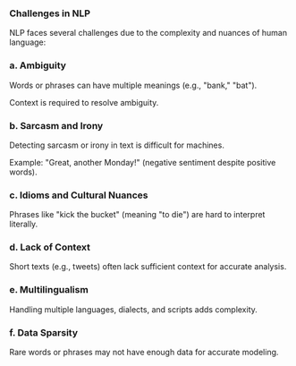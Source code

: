 ### Challenges in NLP
NLP faces several challenges due to the complexity and nuances of human language:

### a. Ambiguity

Words or phrases can have multiple meanings (e.g., "bank," "bat").

Context is required to resolve ambiguity.

### b. Sarcasm and Irony

Detecting sarcasm or irony in text is difficult for machines.

Example: "Great, another Monday!" (negative sentiment despite positive words).

### c. Idioms and Cultural Nuances

Phrases like "kick the bucket" (meaning "to die") are hard to interpret literally.

### d. Lack of Context

Short texts (e.g., tweets) often lack sufficient context for accurate analysis.

### e. Multilingualism

Handling multiple languages, dialects, and scripts adds complexity.

### f. Data Sparsity

Rare words or phrases may not have enough data for accurate modeling.
